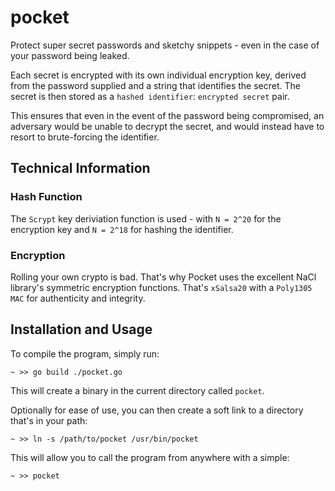 # pocket

Protect super secret passwords and sketchy snippets - even in the case of your password being leaked.

Each secret is encrypted with its own individual encryption key, derived from the password supplied and a string that identifies the secret. The secret is then stored as a `hashed identifier`: `encrypted secret` pair.

This ensures that even in the event of the password being compromised, an adversary would be unable to decrypt the secret, and would instead have to resort to brute-forcing the identifier.

## Technical Information

### Hash Function

The `Scrypt` key deriviation function is used - with `N = 2^20` for the encryption key and `N = 2^18` for hashing the identifier.

### Encryption

Rolling your own crypto is bad. That's why Pocket uses the excellent NaCl library's symmetric encryption functions. That's `xSalsa20` with a `Poly1305 MAC` for authenticity and integrity.

## Installation and Usage

To compile the program, simply run:

`~ >> go build ./pocket.go`

This will create a binary in the current directory called `pocket`.

Optionally for ease of use, you can then create a soft link to a directory that's in your path:

`~ >> ln -s /path/to/pocket /usr/bin/pocket`

This will allow you to call the program from anywhere with a simple:

`~ >> pocket`
